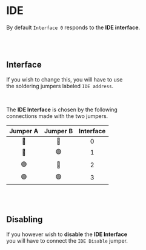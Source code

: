 
# IDE

By default `Interface 0` responds to the **IDE interface**.

<br>
<br>

## Interface

If you wish to change this, you will have to use<br>
the soldering jumpers labeled `IDE address`.

<br>

The **IDE Interface** is chosen by the following <br>
connections made with the two jumpers.

| Jumper A | Jumper B | Interface |
|:--------:|:--------:|:---------:|
| 🔴 | 🔴 | 0 |
| 🔴 | 🟢 | 1 |
| 🟢 | 🔴 | 2 |
| 🟢 | 🟢 | 3 |

<br>
<br>

## Disabling

If you however wish to **disable** the **IDE Interface**<br>
you will have to connect the `IDE Disable` jumper.

<br>